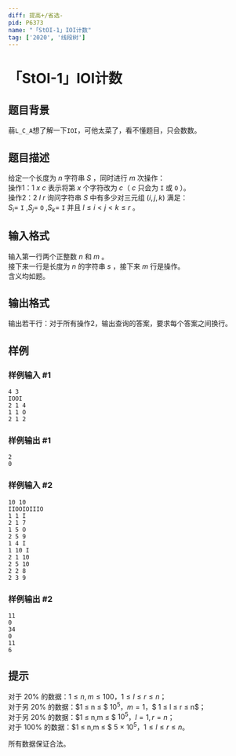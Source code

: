 ```yaml
---
diff: 提高+/省选-
pid: P6373
name: "「StOI-1」IOI计数"
tag: ['2020', '线段树']
---
```

# 「StOI-1」IOI计数
## 题目背景

蒻`L_C_A`想了解一下`IOI`，可他太菜了，看不懂题目，只会数数。
## 题目描述

给定一个长度为 $n$ 字符串 $S$ ，同时进行 $m$ 次操作：      
操作1：$1$ $x$ $c$ 表示将第 $x$ 个字符改为 $c$（ $c$ 只会为 `I` 或 `O` ）。       
操作2：$2$ $l$ $r$ 询问字符串 $S$ 中有多少对三元组 $(i,j,k)$ 满足：   
$S_{i}=$ `I` ,$S_{j}=$ `O` ,$S_{k}=$ `I` 并且 $l≤i<j<k≤r$ 。
## 输入格式

输入第一行两个正整数 $n$ 和 $m$ 。     
接下来一行是长度为 $n$ 的字符串 $s$ ，接下来 $m$ 行是操作。   
含义均如题。

## 输出格式

输出若干行：对于所有操作2，输出查询的答案，要求每个答案之间换行。
## 样例

### 样例输入 #1
```
4 3
IOOI
2 1 4
1 1 O
2 1 2
```
### 样例输出 #1
```
2
0
```
### 样例输入 #2
```
10 10
IIOOIOIIIO
1 1 I
2 1 7
1 5 O
2 5 9
1 4 I
1 10 I
2 1 10
2 5 10
2 2 8
2 3 9
```
### 样例输出 #2
```
11
0
34
0
11
6

```
## 提示

对于 $20$% 的数据：$1 ≤ n,m ≤ 100$，$1 ≤ l ≤ r ≤ n$；  
对于另 $20$% 的数据：$1 ≤ n ≤ $ $10^{5}$，$m = 1$，$ 1 ≤ l ≤ r ≤ n$；    
对于另 $20$% 的数据：$1 ≤ n,m ≤  $ $10^{5}$，$l=1,r=n$；   
对于 $100$% 的数据：$1 ≤ n,m ≤ $ $5$ $\times$ $10^{5}$，$1 ≤ l ≤ r ≤ n$。

所有数据保证合法。


